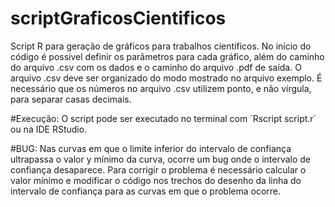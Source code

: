 # scriptGraficosCientificos
Script R para geração de gráficos para trabalhos científicos. No início do código é possível definir os parâmetros para cada gráfico, além do caminho do arquivo .csv com os dados e o caminho do arquivo .pdf de saída.
O arquivo .csv deve ser organizado do modo mostrado no arquivo exemplo. É necessário que os números no arquivo .csv utilizem ponto, e não vírgula, para separar casas decimais.

#Execução:
O script pode ser executado no terminal com ´Rscript script.r´ ou na IDE RStudio.

#BUG:
Nas curvas em que o limite inferior do intervalo de confiança ultrapassa o valor y mínimo da curva, ocorre um bug onde o intervalo de confiança desaparece. Para corrigir o problema é necessário calcular o valor mínimo e modificar o código nos trechos do desenho da linha do intervalo de confiança para as curvas em que o problema ocorre.
